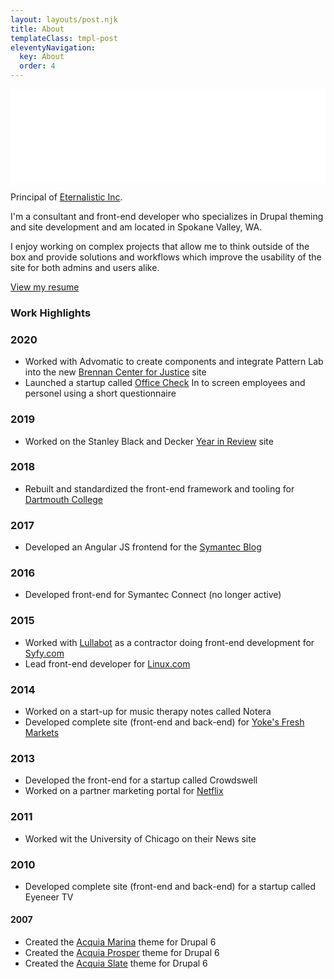 ```yaml
---
layout: layouts/post.njk
title: About
templateClass: tmpl-post
eleventyNavigation:
  key: About
  order: 4
---
```




<iframe src="//app.officecheck.in/webform/contact/share/iframe-resizer/4.2.10" title="Contact | OfficeCheck.in" class="webform-share-iframe" frameborder="0" allow="geolocation; microphone; camera" allowtransparency="true" allowfullscreen="true" style="width:1px;min-width:100%"></iframe>
<script src="//cdn.jsdelivr.net/gh/davidjbradshaw/iframe-resizer@4.2.10/js/iframeResizer.min.js"></script>
<script>iFrameResize({}, '.webform-share-iframe');</script>


Principal of [Eternalistic Inc](https://www.eternalistic.com).

I'm a consultant and front-end developer who specializes in Drupal theming and site development and am located in Spokane Valley, WA.

I enjoy working on complex projects that allow me to think outside of the box and provide solutions and workflows which improve the usability of the site for both admins and users alike.

[View my resume](/resume)

### Work Highlights

### 2020
- Worked with Advomatic to create components and integrate Pattern Lab into the new [Brennan Center for Justice](https://www.brennancenter.org) site
- Launched a startup called [Office Check](https://www.officecheck.in) In to screen employees and personel using a short questionnaire

### 2019
- Worked on the Stanley Black and Decker [Year in Review](https://www.stanleyblackanddecker.com/who-we-are/2019-year-review) site

### 2018
- Rebuilt and standardized the front-end framework and tooling for [Dartmouth College](https://home.dartmouth.edu)

### 2017
- Developed an Angular JS frontend for the [Symantec Blog](https://symantec-enterprise-blogs.security.com/blogs)

### 2016
- Developed front-end for Symantec Connect (no longer active)

### 2015
- Worked with [Lullabot](https://www.lullabot.com) as a contractor doing front-end development for [Syfy.com](https://www.syfy.com)
- Lead front-end developer for [Linux.com](https://www.linux.com)

### 2014
- Worked on a start-up for music therapy notes called Notera
- Developed complete site (front-end and back-end) for [Yoke's Fresh Markets](https://www.yokesfreshmarkets.com)

### 2013
- Developed the front-end for a startup called Crowdswell
- Worked on a partner marketing portal for [Netflix](https://www.netflix.com)

### 2011
- Worked wit the University of Chicago on their News site

### 2010
- Developed complete site (front-end and back-end) for a startup called Eyeneer TV

#### 2007
- Created the [Acquia Marina](https://www.drupal.org/project/acquia_marina) theme for Drupal 6
- Created the [Acquia Prosper](https://www.drupal.org/project/acquia_prosper) theme for Drupal 6
- Created the [Acquia Slate](https://www.drupal.org/project/acquia_slate) theme for Drupal 6
